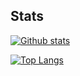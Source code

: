 ## Stats
[![Github stats](https://github-readme-stats.vercel.app/api?username=rwarnasooriya-wiley)](https://github.com/rwarnasooriya-wiley)

[![Top Langs](https://github-readme-stats.vercel.app/api/top-langs/?username=rwarnasooriya-wiley&layout=compact)](https://github.com/rwarnasooriya-wiley)
